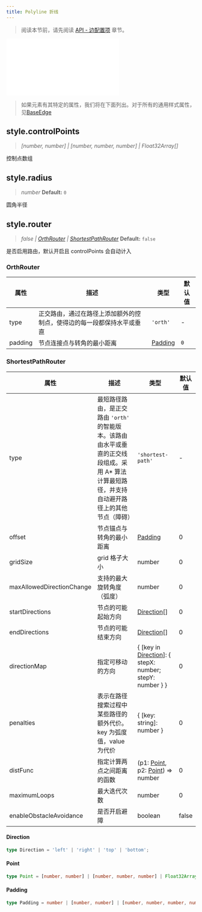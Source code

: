 ```yaml
---
title: Polyline 折线
---
```


> 阅读本节前，请先阅读 [API - 边配置项](/api/elements/edges/base-edge) 章节。

<embed src="@/common/api/elements/edges/polyline.md"></embed>

> 如果元素有其特定的属性，我们将在下面列出。对于所有的通用样式属性，见[BaseEdge](./BaseEdge.zh.md)

## style.controlPoints

> _[number, number] \| [number, number, number] \| Float32Array_<!-- -->_[]_

控制点数组

## style.radius

> _number_ **Default:** `0`

圆角半径

## style.router

> _false \| [OrthRouter](#orthrouter) \| [ShortestPathRouter](#shortestpathrouter)_ **Default:** `false`

是否启用路由，默认开启且 controlPoints 会自动计入

### OrthRouter

| 属性    | 描述                                                                   | 类型                | 默认值 |
| ------- | ---------------------------------------------------------------------- | ------------------- | ------ |
| type    | 正交路由，通过在路径上添加额外的控制点，使得边的每一段都保持水平或垂直 | `'orth'`            | -      |
| padding | 节点连接点与转角的最小距离                                             | [Padding](#padding) | `0`    |

### ShortestPathRouter

| 属性                      | 描述                                                                                                                                              | 类型                                                                   | 默认值 |
| ------------------------- | ------------------------------------------------------------------------------------------------------------------------------------------------- | ---------------------------------------------------------------------- | ------ |
| type                      | 最短路径路由，是正交路由 `'orth'` 的智能版本。该路由由水平或垂直的正交线段组成。采用 A\* 算法计算最短路径，并支持自动避开路径上的其他节点（障碍） | `'shortest-path'`                                                      | -      |
| offset                    | 节点锚点与转角的最小距离                                                                                                                          | [Padding](#padding)                                                    | 0      |
| gridSize                  | grid 格子大小                                                                                                                                     | number                                                                 | 0      |
| maxAllowedDirectionChange | 支持的最大旋转角度（弧度）                                                                                                                        | number                                                                 | 0      |
| startDirections           | 节点的可能起始方向                                                                                                                                | [Direction](#direction)[]                                              | 0      |
| endDirections             | 节点的可能结束方向                                                                                                                                | [Direction](#direction)[]                                              | 0      |
| directionMap              | 指定可移动的方向                                                                                                                                  | { [key in [Direction](#direction)]: { stepX: number; stepY: number } } | 0      |
| penalties                 | 表示在路径搜索过程中某些路径的额外代价。key 为弧度值，value 为代价                                                                                | { [key: string]: number }                                              | 0      |
| distFunc                  | 指定计算两点之间距离的函数                                                                                                                        | (p1: [Point](#point), p2: [Point](#point)) => number                   | 0      |
| maximumLoops              | 最大迭代次数                                                                                                                                      | number                                                                 | 0      |
| enableObstacleAvoidance   | 是否开启避障                                                                                                                                      | boolean                                                                | false  |

#### Direction

```typescript
type Direction = 'left' | 'right' | 'top' | 'bottom';
```

#### Point

```typescript
type Point = [number, number] | [number, number, number] | Float32Array;
```

#### Padding

```typescript
type Padding = number | [number, number] | [number, number, number, number];
```
